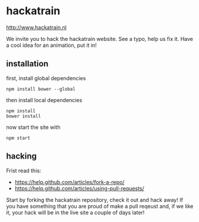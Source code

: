 # hackatrain

http://www.hackatrain.nl

We invite you to hack the hackatrain website. See a typo, help us fix it. Have a cool idea for an animation, put it in!

## installation

first, install global dependencies

    npm install bower --global

then install local dependencies

    npm install
    bower install

now start the site with

    npm start

## hacking

Frist read this:
 - https://help.github.com/articles/fork-a-repo/
 - https://help.github.com/articles/using-pull-requests/

Start by forking the hackatrain repository, check it out and hack away! If you have something that you are proud of make a
pull reqeust and, if we like it, your hack will be in the live site a couple of days later!



